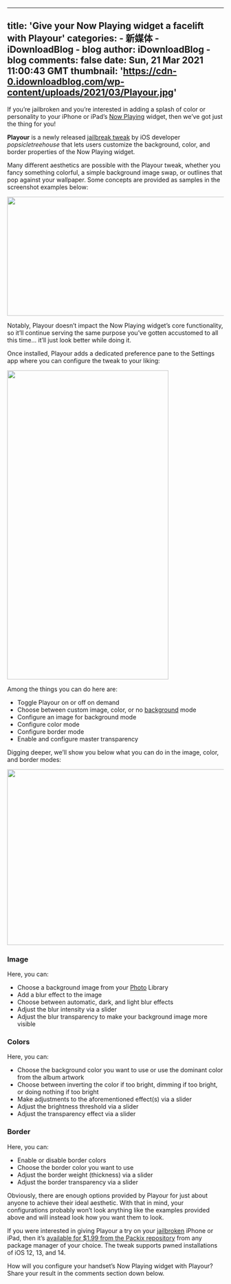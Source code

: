 
---
title: 'Give your Now Playing widget a facelift with Playour'
categories: 
    - 新媒体
    - iDownloadBlog - blog
author: iDownloadBlog - blog
comments: false
date: Sun, 21 Mar 2021 11:00:43 GMT
thumbnail: 'https://cdn-0.idownloadblog.com/wp-content/uploads/2021/03/Playour.jpg'
---

<div>   
<p>If you’re jailbroken and you’re interested in adding a splash of color or personality to your iPhone or iPad’s <a href="https://www.idownloadblog.com/tag/now-playing">Now Playing</a> widget, then we’ve got just the thing for you!</p>
<p><strong>Playour</strong> is a newly released <a href="https://www.idownloadblog.com/tag/jailbreak-apps-tweaks">jailbreak tweak</a> by iOS developer <em>popsicletreehouse</em> that lets users customize the background, color, and border properties of the Now Playing widget.</p>

<p><span id="more-858353"></span></p>
<p>Many different aesthetics are possible with the Playour tweak, whether you fancy something colorful, a simple background image swap, or outlines that pop against your wallpaper. Some concepts are provided as samples in the screenshot examples below:</p>
<p><img loading="lazy" class="aligncenter wp-image-858358" src="https://cdn-0.idownloadblog.com/wp-content/uploads/2021/03/Playour.jpg" alt width="1000" height="277" srcset="https://cdn-0.idownloadblog.com/wp-content/uploads/2021/03/Playour.jpg 2000w, https://cdn-0.idownloadblog.com/wp-content/uploads/2021/03/Playour-255x71.jpg 255w, https://cdn-0.idownloadblog.com/wp-content/uploads/2021/03/Playour-768x213.jpg 768w, https://cdn-0.idownloadblog.com/wp-content/uploads/2021/03/Playour-1536x426.jpg 1536w, https://cdn-0.idownloadblog.com/wp-content/uploads/2021/03/Playour-745x207.jpg 745w" sizes="(max-width: 1000px) 100vw, 1000px" referrerpolicy="no-referrer"></p>
<p>Notably, Playour doesn’t impact the Now Playing widget’s core functionality, so it’ll continue serving the same purpose you’ve gotten accustomed to all this time… it’ll just look better while doing it.</p>
<p>Once installed, Playour adds a dedicated preference pane to the Settings app where you can configure the tweak to your liking:</p>

<p><img loading="lazy" class="aligncenter wp-image-858357" src="https://cdn-0.idownloadblog.com/wp-content/uploads/2021/03/Playour-Prefs.jpg" alt width="375" height="719" srcset="https://cdn-0.idownloadblog.com/wp-content/uploads/2021/03/Playour-Prefs.jpg 828w, https://cdn-0.idownloadblog.com/wp-content/uploads/2021/03/Playour-Prefs-112x215.jpg 112w, https://cdn-0.idownloadblog.com/wp-content/uploads/2021/03/Playour-Prefs-768x1472.jpg 768w, https://cdn-0.idownloadblog.com/wp-content/uploads/2021/03/Playour-Prefs-801x1536.jpg 801w, https://cdn-0.idownloadblog.com/wp-content/uploads/2021/03/Playour-Prefs-261x500.jpg 261w" sizes="(max-width: 375px) 100vw, 375px" referrerpolicy="no-referrer"></p>
<p>Among the things you can do here are:</p>
<ul>
<li>Toggle Playour on or off on demand</li>
<li>Choose between custom image, color, or no <a href="https://www.idownloadblog.com/tag/wallpaper">background</a> mode</li>
<li>Configure an image for background mode</li>
<li>Configure color mode</li>
<li>Configure border mode</li>
<li>Enable and configure master transparency</li>
</ul>
<p>Digging deeper, we’ll show you below what you can do in the image, color, and border modes:</p>
<p><img loading="lazy" class="aligncenter wp-image-858356" src="https://cdn-0.idownloadblog.com/wp-content/uploads/2021/03/Playour-Prefs-More.jpg" alt width="1000" height="409" srcset="https://cdn-0.idownloadblog.com/wp-content/uploads/2021/03/Playour-Prefs-More.jpg 2000w, https://cdn-0.idownloadblog.com/wp-content/uploads/2021/03/Playour-Prefs-More-255x104.jpg 255w, https://cdn-0.idownloadblog.com/wp-content/uploads/2021/03/Playour-Prefs-More-768x314.jpg 768w, https://cdn-0.idownloadblog.com/wp-content/uploads/2021/03/Playour-Prefs-More-1536x627.jpg 1536w, https://cdn-0.idownloadblog.com/wp-content/uploads/2021/03/Playour-Prefs-More-745x304.jpg 745w" sizes="(max-width: 1000px) 100vw, 1000px" referrerpolicy="no-referrer"></p>
<h3>Image</h3>
<p>Here, you can:</p>
<ul>
<li>Choose a background image from your <a href="https://www.idownloadblog.com/tag/photos">Photo</a> Library</li>
<li>Add a blur effect to the image</li>
<li>Choose between automatic, dark, and light blur effects</li>
<li>Adjust the blur intensity via a slider</li>
<li>Adjust the blur transparency to make your background image more visible</li>
</ul>
<h3>Colors</h3>
<p>Here, you can:</p>
<ul>
<li>Choose the background color you want to use or use the dominant color from the album artwork</li>
<li>Choose between inverting the color if too bright, dimming if too bright, or doing nothing if too bright</li>
<li>Make adjustments to the aforementioned effect(s) via a slider</li>
<li>Adjust the brightness threshold via a slider</li>
<li>Adjust the transparency effect via a slider</li>
</ul>
<h3>Border</h3>
<p>Here, you can:</p>
<ul>
<li>Enable or disable border colors</li>
<li>Choose the border color you want to use</li>
<li>Adjust the border weight (thickness) via a slider</li>
<li>Adjust the border transparency via a slider</li>
</ul>
<p>Obviously, there are enough options provided by Playour for just about anyone to achieve their ideal aesthetic. With that in mind, your configurations probably won’t look anything like the examples provided above and will instead look how you want them to look.</p>
<p>If you were interested in giving Playour a try on your <a href="https://www.idownloadblog.com/jailbreak">jailbroken</a> iPhone or iPad, then it’s <a href="https://repo.packix.com/package/com.popsicletreehouse.playour">available for $1.99 from the Packix repository</a> from any package manager of your choice. The tweak supports pwned installations of iOS 12, 13, and 14.</p>

<p>How will you configure your handset’s Now Playing widget with Playour? Share your result in the comments section down below.</p>
<!-- AI CONTENT END 1 -->

  
</div>
            